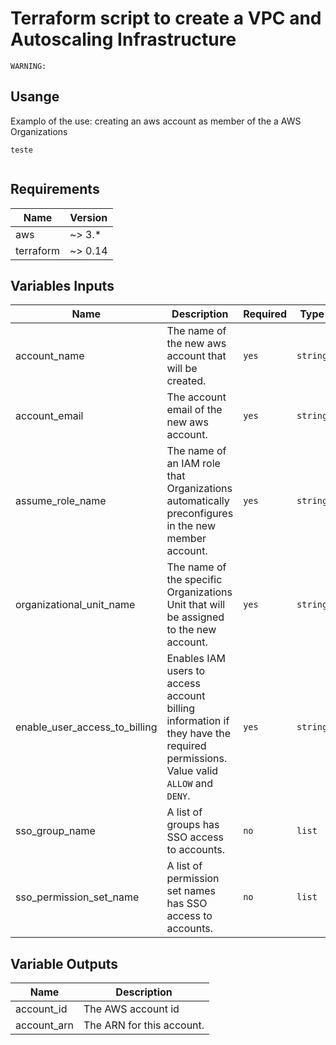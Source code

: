 # Terraform script to create a VPC and Autoscaling Infrastructure


```
WARNING: 
```

## Usange
Examplo of the use: creating an aws account as member of the a AWS Organizations

```hcl
teste


```


## Requirements
| Name | Version |
| ---- | ------- |
| aws | ~> 3.* |
| terraform | ~> 0.14 |

<!-- BEGINNING OF PRE-COMMIT-TERRAFORM DOCS HOOK -->
## Variables Inputs
| Name | Description | Required | Type | Default |
| ---- | ----------- | -------- | ---- | ------- |
| account_name | The name of the new aws account that will be created. | `yes` | `string` | ` ` |
| account_email | The account email of the new aws account. | `yes` | `string` | ` ` |
| assume_role_name | The name of an IAM role that Organizations automatically preconfigures in the new member account. | `yes` | `string` | `OrganizationAccountAccessRole` |
| organizational_unit_name | The name of the specific Organizations Unit that will be assigned to the new account. | `yes` | `string` | ` ` |
| enable_user_access_to_billing | Enables IAM users to access account billing information if they have the required permissions. Value valid `ALLOW` and `DENY`. | `yes` | `string` | `DENY` |
| sso_group_name | A list of groups has SSO access to accounts. | `no` | `list` | `[ ]` |
| sso_permission_set_name | A list of permission set names has SSO access to accounts. | `no` | `list` | `[ ]` |

## Variable Outputs
<!-- END OF PRE-COMMIT-TERRAFORM DOCS HOOK -->
| Name | Description |
| ---- | ----------- |
| account_id | The AWS account id |
| account_arn | The ARN for this account. |
